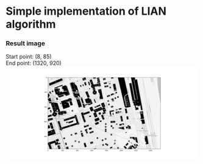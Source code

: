 <h1>Simple implementation of LIAN algorithm</h1>
<h3>Result image</h3>

<div>Start point: (8, 85)</div>
<div>End point: (1320, 920)</div>

<img src="res/result.png">
